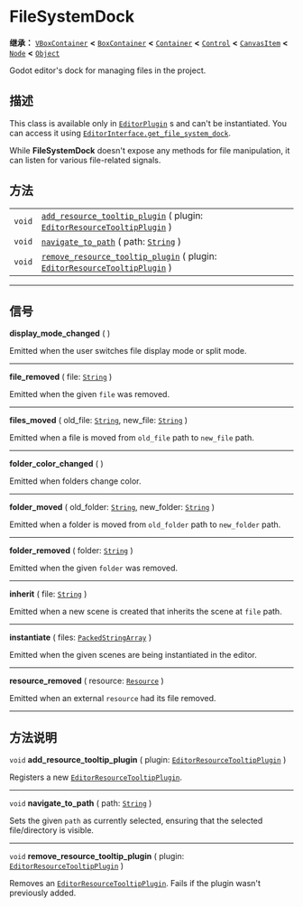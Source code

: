 <!-- ⚠ 请勿编辑本文件 ⚠ -->
<!-- 本文档使用脚本从 WeDot 引擎源码仓库生成。 -->
<!-- 生成脚本：https://github.com/WeDot-Engine/WeDot/tree/4.3/doc/tools/make_md.py； -->
<!-- 原文件：https://github.com/WeDot-Engine/WeDot/tree/4.3/doc/classes/FileSystemDock.xml。 -->

<div id="_class_filesystemdock"></div>

# FileSystemDock

**继承：** [`VBoxContainer`](class_vboxcontainer.md) **<** [`BoxContainer`](class_boxcontainer.md) **<** [`Container`](class_container.md) **<** [`Control`](class_control.md) **<** [`CanvasItem`](class_canvasitem.md) **<** [`Node`](class_node.md) **<** [`Object`](class_object.md)

Godot editor's dock for managing files in the project.

## 描述

This class is available only in [`EditorPlugin`](class_editorplugin.md) s and can't be instantiated. You can access it using [`EditorInterface.get_file_system_dock`](class_editorinterface.md#class_editorinterface_method_get_file_system_dock).

While **FileSystemDock** doesn't expose any methods for file manipulation, it can listen for various file-related signals.

## 方法

|||
|:-:|:--|
| `void` | [`add_resource_tooltip_plugin`](class_filesystemdock.md#class_filesystemdock_method_add_resource_tooltip_plugin) ( plugin: [`EditorResourceTooltipPlugin`](class_editorresourcetooltipplugin.md) )       |
| `void` | [`navigate_to_path`](class_filesystemdock.md#class_filesystemdock_method_navigate_to_path) ( path: [`String`](class_string.md) )                                                                         |
| `void` | [`remove_resource_tooltip_plugin`](class_filesystemdock.md#class_filesystemdock_method_remove_resource_tooltip_plugin) ( plugin: [`EditorResourceTooltipPlugin`](class_editorresourcetooltipplugin.md) ) |

<!-- rst-class:: classref-section-separator -->

---

## 信号

<div id="_class_class_filesystemdock_signal_display_mode_changed"></div>

**display_mode_changed** ( ) <div id="class_filesystemdock_signal_display_mode_changed"></div>

Emitted when the user switches file display mode or split mode.

<!-- rst-class:: classref-item-separator -->

---

<div id="_class_class_filesystemdock_signal_file_removed"></div>

**file_removed** ( file: [`String`](class_string.md) ) <div id="class_filesystemdock_signal_file_removed"></div>

Emitted when the given `file` was removed.

<!-- rst-class:: classref-item-separator -->

---

<div id="_class_class_filesystemdock_signal_files_moved"></div>

**files_moved** ( old_file: [`String`](class_string.md), new_file: [`String`](class_string.md) ) <div id="class_filesystemdock_signal_files_moved"></div>

Emitted when a file is moved from `old_file` path to `new_file` path.

<!-- rst-class:: classref-item-separator -->

---

<div id="_class_class_filesystemdock_signal_folder_color_changed"></div>

**folder_color_changed** ( ) <div id="class_filesystemdock_signal_folder_color_changed"></div>

Emitted when folders change color.

<!-- rst-class:: classref-item-separator -->

---

<div id="_class_class_filesystemdock_signal_folder_moved"></div>

**folder_moved** ( old_folder: [`String`](class_string.md), new_folder: [`String`](class_string.md) ) <div id="class_filesystemdock_signal_folder_moved"></div>

Emitted when a folder is moved from `old_folder` path to `new_folder` path.

<!-- rst-class:: classref-item-separator -->

---

<div id="_class_class_filesystemdock_signal_folder_removed"></div>

**folder_removed** ( folder: [`String`](class_string.md) ) <div id="class_filesystemdock_signal_folder_removed"></div>

Emitted when the given `folder` was removed.

<!-- rst-class:: classref-item-separator -->

---

<div id="_class_class_filesystemdock_signal_inherit"></div>

**inherit** ( file: [`String`](class_string.md) ) <div id="class_filesystemdock_signal_inherit"></div>

Emitted when a new scene is created that inherits the scene at `file` path.

<!-- rst-class:: classref-item-separator -->

---

<div id="_class_class_filesystemdock_signal_instantiate"></div>

**instantiate** ( files: [`PackedStringArray`](class_packedstringarray.md) ) <div id="class_filesystemdock_signal_instantiate"></div>

Emitted when the given scenes are being instantiated in the editor.

<!-- rst-class:: classref-item-separator -->

---

<div id="_class_class_filesystemdock_signal_resource_removed"></div>

**resource_removed** ( resource: [`Resource`](class_resource.md) ) <div id="class_filesystemdock_signal_resource_removed"></div>

Emitted when an external `resource` had its file removed.

<!-- rst-class:: classref-section-separator -->

---

## 方法说明

<div id="_class_filesystemdock_method_add_resource_tooltip_plugin"></div>

`void` **add_resource_tooltip_plugin** ( plugin: [`EditorResourceTooltipPlugin`](class_editorresourcetooltipplugin.md) )<div id="class_filesystemdock_method_add_resource_tooltip_plugin"></div>

Registers a new [`EditorResourceTooltipPlugin`](class_editorresourcetooltipplugin.md).

<!-- rst-class:: classref-item-separator -->

---

<div id="_class_filesystemdock_method_navigate_to_path"></div>

`void` **navigate_to_path** ( path: [`String`](class_string.md) )<div id="class_filesystemdock_method_navigate_to_path"></div>

Sets the given `path` as currently selected, ensuring that the selected file/directory is visible.

<!-- rst-class:: classref-item-separator -->

---

<div id="_class_filesystemdock_method_remove_resource_tooltip_plugin"></div>

`void` **remove_resource_tooltip_plugin** ( plugin: [`EditorResourceTooltipPlugin`](class_editorresourcetooltipplugin.md) )<div id="class_filesystemdock_method_remove_resource_tooltip_plugin"></div>

Removes an [`EditorResourceTooltipPlugin`](class_editorresourcetooltipplugin.md). Fails if the plugin wasn't previously added.

[^virtual]: 本方法通常需要用户覆盖才能生效。
[^const]: 本方法无副作用，不会修改该实例的任何成员变量。
[^vararg]: 本方法除了能接受在此处描述的参数外，还能够继续接受任意数量的参数。
[^constructor]: 本方法用于构造某个类型。
[^static]: 调用本方法无需实例，可直接使用类名进行调用。
[^operator]: 本方法描述的是使用本类型作为左操作数的有效运算符。
[^bitfield]: 这个值是由下列位标志构成位掩码的整数。
[^void]: 无返回值。
